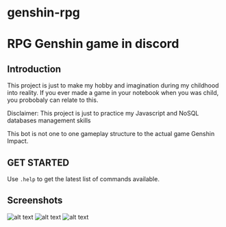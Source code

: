 # genshin-rpg
# RPG Genshin game in discord

## Introduction

This project is just to make my hobby and imagination during my childhood into reality. If you ever made a game in your notebook when you was child, you probobaly can relate to this.

Disclaimer: This project is just to practice my Javascript and NoSQL databases management skills

This bot is not one to one gameplay structure to the actual game Genshin Impact.

## GET STARTED

Use `.help` to get the latest list of commands available.

## Screenshots

![alt text](https://user-images.githubusercontent.com/55706850/177034607-045e2296-98be-4602-9aaf-6065dc59f9a9.PNG)
![alt text](https://user-images.githubusercontent.com/55706850/177034779-f7268440-d902-48ed-b7fa-bbdeb15fcb8a.PNG)
![alt text](https://user-images.githubusercontent.com/55706850/177037542-2f8ecab4-2148-4a94-9972-82ab2e8896c2.gif)
